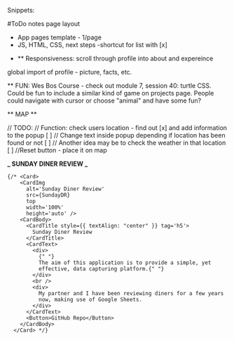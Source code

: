 Snippets:

#ToDo notes page layout

- App pages template - 1/page
- JS, HTML, CSS, next steps
  -shortcut for list with [x]

* \*\* Responsiveness: scroll through profile into about and expereince

global import of profile - picture, facts, etc.

\*\* FUN: Wes Bos Course - check out module 7, session 40: turtle CSS. Could be fun to include a similar kind of game on projects page. People could navigate with cursor or choose "animal" and have some fun?

** MAP **

// TODO:
// Function: check users location - find out [x] and add information to the popup [ ]
// Change text inside popup depending if location has been found or not [ ]
// Another idea may be to check the weather in that location [ ]
//Reset button - place it on map

**_ SUNDAY DINER REVIEW _**

    {/* <Card>
        <CardImg
          alt='Sunday Diner Review'
          src={SundayDR}
          top
          width='100%'
          height='auto' />
        <CardBody>
          <CardTitle style={{ textAlign: "center" }} tag='h5'>
            Sunday Diner Review
          </CardTitle>
          <CardText>
            <div>
              {" "}
              The aim of this application is to provide a simple, yet
              effective, data capturing platform.{" "}
            </div>
            <br />
            <div>
              My partner and I have been reviewing diners for a few years
              now, making use of Google Sheets.
            </div>
          </CardText>
          <Button>GitHub Repo</Button>
        </CardBody>
      </Card> */}
